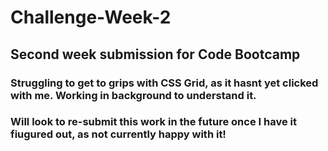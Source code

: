 # Challenge-Week-2

## Second week submission for Code Bootcamp

### Struggling to get to grips with CSS Grid, as it hasnt yet clicked with me. Working in background to understand it. 
### Will look to re-submit this work in the future once I have it fiugured out, as not currently happy with it!
